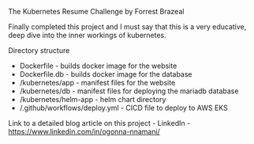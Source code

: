 The Kubernetes Resume Challenge by Forrest Brazeal

Finally completed this project and I must say that this is a very educative, deep dive into the inner workings of kubernetes.

Directory structure
- Dockerfile - builds docker image for the website
- Dockerfile.db - builds docker image for the database
- /kubernetes/app - manifest files for the website
- /kubernetes/db - manifest files for deploying the mariadb database
- /kubernetes/helm-app - helm chart directory
- /.github/workflows/deploy.yml - CICD file to deploy to AWS EKS  

Link to a detailed blog article on this project - 
LinkedIn - https://www.linkedin.com/in/ogonna-nnamani/
